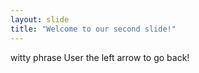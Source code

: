 ```yaml
---
layout: slide
title: "Welcome to our second slide!"
---
```

witty phrase
User the left arrow to go back!
